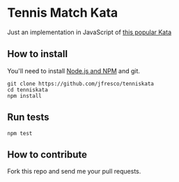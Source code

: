 # Tennis Match Kata
Just an implementation in JavaScript of [this popular Kata](http://codingdojo.org/cgi-bin/index.pl?KataTennis)

## How to install
You'll need to install [Node.js and NPM](http://www.nodejs.org) and git.
```
git clone https://github.com/jfresco/tenniskata
cd tenniskata
npm install
```

## Run tests
```
npm test
```

## How to contribute
Fork this repo and send me your pull requests.
